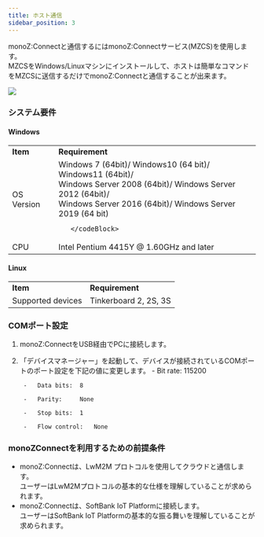 ```yaml
---
title: ホスト通信
sidebar_position: 3
---
```



monoZ:Connectと通信するにはmonoZ:Connectサービス(MZCS)を使用します。\
MZCSをWindows/Linuxマシンにインストールして、ホストは簡単なコマンドをMZCSに送信するだけでmonoZ:Connectと通信することが出来ます。


<div className="card">
    <div className="card__body">
<img src={require('@site/static/img/monoZ-Connect-Host-Comm.jpg').default} className="img-center" />
</div>
</div>

### システム要件

#### Windows

<table>
    <tr>
        <td> <b>Item</b></td>
        <td> <b>Requirement</b></td>
    </tr>
    <tr>
        <td>OS Version</td>
        <td>
        <codeBlock>
        Windows 7 (64bit)/ Windows10 (64 bit)/ Windows11 (64bit)/ <br/>
Windows Server 2008 (64bit)/ Windows Server 2012 (64bit)/ <br/>
Windows Server 2016 (64bit)/ Windows Server 2019 (64 bit) 

       </codeBlock>
</td>
    </tr>
     <tr>
        <td>CPU</td>
        <td>
      <codeBlock>
       Intel Pentium 4415Y @ 1.60GHz and later
      </codeBlock>
</td>
    </tr>
</table>

#### Linux

<table>
    <tr>
        <td> <b>Item</b></td>
        <td> <b>Requirement</b></td>
    </tr>
    <tr>
        <td>Supported devices</td>
        <td>
        <codeBlock>
     Tinkerboard 2, 2S, 3S
       </codeBlock>
</td>
    </tr>
</table>


### COMポート設定
1. monoZ:ConnectをUSB経由でPCに接続します。

2. 「デバイスマネージャー」を起動して、デバイスが接続されているCOMポートのポート設定を下記の値に変更します。
        -	Bit rate:		115200

        -	Data bits:	8

        -	Parity:		None

        -	Stop bits:	1

        -	Flow control:	None
### monoZConnectを利用するための前提条件 
- monoZ:Connectは、LwM2M プロトコルを使用してクラウドと通信します。\
  ユーザーはLwM2Mプロトコルの基本的な仕様を理解していることが求められます。
- monoZ:Connectは、SoftBank IoT Platformに接続します。\
  ユーザーはSoftBank IoT Platformの基本的な振る舞いを理解していることが求められます。